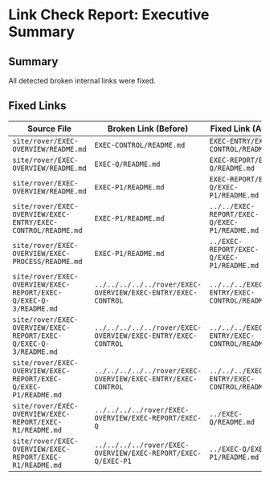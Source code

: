 # Link Check Report: Executive Summary

## Summary
All detected broken internal links were fixed.

## Fixed Links
| Source File | Broken Link (Before) | Fixed Link (After) |
|-------------|----------------------|--------------------|
| `site/rover/EXEC-OVERVIEW/README.md` | `EXEC-CONTROL/README.md` | `EXEC-ENTRY/EXEC-CONTROL/README.md` |
| `site/rover/EXEC-OVERVIEW/README.md` | `EXEC-Q/README.md` | `EXEC-REPORT/EXEC-Q/README.md` |
| `site/rover/EXEC-OVERVIEW/README.md` | `EXEC-P1/README.md` | `EXEC-REPORT/EXEC-Q/EXEC-P1/README.md` |
| `site/rover/EXEC-OVERVIEW/EXEC-ENTRY/EXEC-CONTROL/README.md` | `EXEC-P1/README.md` | `../../EXEC-REPORT/EXEC-Q/EXEC-P1/README.md` |
| `site/rover/EXEC-OVERVIEW/EXEC-PROCESS/README.md` | `EXEC-P1/README.md` | `../EXEC-REPORT/EXEC-Q/EXEC-P1/README.md` |
| `site/rover/EXEC-OVERVIEW/EXEC-REPORT/EXEC-Q/EXEC-Q-3/README.md` | `../../../../../rover/EXEC-OVERVIEW/EXEC-ENTRY/EXEC-CONTROL` | `../../../EXEC-ENTRY/EXEC-CONTROL/README.md` |
| `site/rover/EXEC-OVERVIEW/EXEC-REPORT/EXEC-Q/EXEC-Q-3/README.md` | `../../../../../rover/EXEC-OVERVIEW/EXEC-ENTRY/EXEC-CONTROL` | `../../../EXEC-ENTRY/EXEC-CONTROL/README.md` |
| `site/rover/EXEC-OVERVIEW/EXEC-REPORT/EXEC-Q/EXEC-P1/README.md` | `../../../../../rover/EXEC-OVERVIEW/EXEC-ENTRY/EXEC-CONTROL` | `../../../EXEC-ENTRY/EXEC-CONTROL/README.md` |
| `site/rover/EXEC-OVERVIEW/EXEC-REPORT/EXEC-R1/README.md` | `../../../../rover/EXEC-OVERVIEW/EXEC-REPORT/EXEC-Q` | `../EXEC-Q/README.md` |
| `site/rover/EXEC-OVERVIEW/EXEC-REPORT/EXEC-R1/README.md` | `../../../../rover/EXEC-OVERVIEW/EXEC-REPORT/EXEC-Q/EXEC-P1` | `../EXEC-Q/EXEC-P1/README.md` |

